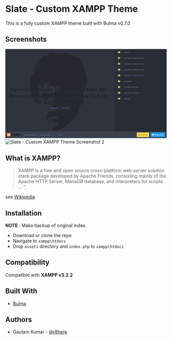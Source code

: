 # Slate - Custom XAMPP Theme

This is a fully custom XAMPP theme built with Bulma v0.7.0

## Screenshots
![Slate - Custom XAMPP Theme Screenshot 1](https://raw.githubusercontent.com/r8here/Slate-Custom-XAMPP-Theme/master/screenshot-1.png)
![Slate - Custom XAMPP Theme Screenshot 2](https://raw.githubusercontent.com/r8here/Slate-Custom-XAMPP-Theme/screen-with-nav-2.png)

## What is XAMPP?

> XAMPP is a free and open source cross-platform web server solution stack package developed by Apache Friends, consisting mainly of the Apache HTTP Server, MariaDB database, and interpreters for scripts ... ".

see [Wikipedia](https://en.wikipedia.org/wiki/XAMPP)

## Installation

**NOTE** : Make backup of original index.

- Download or clone the repo
- Navigate to `xampp\htdocs`
- Drop `assets` directory and `index.php` to `xampp\htdocs`

## Compatibility
Compatible with **XAMPP v3.2.2**

## Built With

* [Bulma](https://bulma.io/)

## Authors

* Gautam Kumar - [@r8here](https://twitter.com/r8here/)